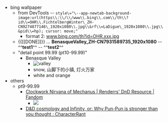- bing wallpaper
    - from DevTools -- `style\="\--app-newtab-background-image:url(https\\:\\/\\/www\\.bing\\.com\\/th\\?id\\=OHR\\.FichtelbergWinter\_ZH-CN9274877146\_1920x1080\\.jpg\\&rf\\=LaDigue\_1920x1080\\.jpg\\&pid\\=hp); cursor: move;"`
        - format 2: www.bing.com/th?id=OHR.xxx.jpg
    - {{[[DONE]]}} ...
**__BenasqueValley_ZH-CN7931589735_1920x1080__** -- ^^**test1**^^ -- ^^__test2__^^
    - "detail point 99.99 (pt10-99.99)"
        - Benasque Valley
            - ![valley](https://www.bing.com/th?id=OHR.BenasqueValley_ZH-CN7931589735_1920x1080.jpg)
            - snow, 山脚下的小镇, 灯火万家
            - white and orange 
- others
    - pt9-99.99
        - [Clockwork Nirvana of Mechanus | Renderrs' DnD Resource | Fandom](https://triplecrit.fandom.com/wiki/Mechanus)
            - ![](https://firebasestorage.googleapis.com/v0/b/firescript-577a2.appspot.com/o/imgs%2Fapp%2FXELiu-NovaKG%2FoGSdu_nHAz.jpg?alt=media&token=995ea666-6efa-4fa7-a409-2f84b5a646fc)
        - [D&D cosmology and Infinity, or: Why Pun-Pun is stronger than you thought : CharacterRant](https://www.reddit.com/r/CharacterRant/comments/6dwkbv/dd_cosmology_and_infinity_or_why_punpun_is/)
